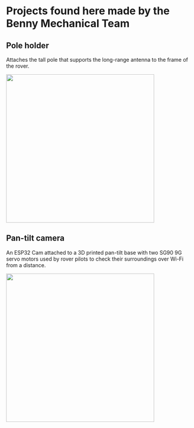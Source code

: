 # Projects found here made by the Benny Mechanical Team

## Pole holder
Attaches the tall pole that supports the long-range antenna to the frame of the rover.

<img src="https://github.com/user-attachments/assets/8615c03f-e9f0-4953-bf6d-5c36a77aa634" width="400">

## Pan-tilt camera
An ESP32 Cam attached to a 3D printed pan-tilt base with two SG90 9G servo motors used by rover pilots to check their surroundings over Wi-Fi from a distance.

<img src="https://github.com/user-attachments/assets/f7f8941c-ea03-4661-b17e-5c6eb522bcb3" width="400">

